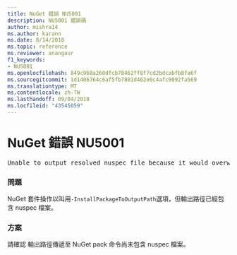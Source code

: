 ```yaml
---
title: NuGet 錯誤 NU5001
description: NU5001 錯誤碼
author: mishra14
ms.author: karann
ms.date: 8/14/2018
ms.topic: reference
ms.reviewer: anangaur
f1_keywords:
- NU5001
ms.openlocfilehash: 849c968a260dfcb78462ff8f7cd2bdcabfb8fa6f
ms.sourcegitcommit: 1d1406764c6af5fb7801d462e0c4afc9092fa569
ms.translationtype: MT
ms.contentlocale: zh-TW
ms.lasthandoff: 09/04/2018
ms.locfileid: "43545059"
---
```

# <a name="nuget-error-nu5001"></a>NuGet 錯誤 NU5001
<pre>Unable to output resolved nuspec file because it would overwrite the original at 'F:\project\project.nuspec'.</pre>

### <a name="issue"></a>問題

NuGet 套件操作以叫用`-InstallPackageToOutputPath`選項，但輸出路徑已經包含 nuspec 檔案。


### <a name="solution"></a>方案

請確認 輸出路徑傳遞至 NuGet pack 命令尚未包含 nuspec 檔案。

